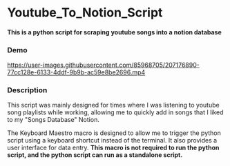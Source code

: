 # Youtube_To_Notion_Script

#### This is a python script for scraping youtube songs into a notion database

### Demo

https://user-images.githubusercontent.com/85968705/207176890-77cc128e-6133-4ddf-9b9b-ac59e8be2696.mp4

### Description
This script was mainly designed for times where I was listening to youtube song playlists while working, allowing me to quickly add in songs that I liked to my "Songs Database" Notion. 

The Keyboard Maestro macro is designed to allow me to trigger the python script using a keyboard shortcut instead of the terminal. It also provides a user interface for data entry. **This macro is not required to run the python script, and the python script can run as a standalone script.**
